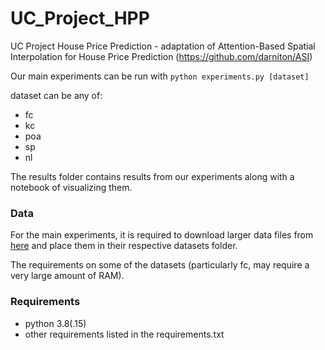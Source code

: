 # UC_Project_HPP

UC Project House Price Prediction - adaptation of Attention-Based Spatial Interpolation for House Price Prediction (https://github.com/darniton/ASI)

Our main experiments can be run with `python experiments.py [dataset]`

dataset can be any of:

-   fc
-   kc
-   poa
-   sp
-   nl

The results folder contains results from our experiments along with a notebook of visualizing them.

### Data

For the main experiments, it is required to download larger data files from [here](https://leidenuniv1-my.sharepoint.com/:f:/g/personal/s1861581_vuw_leidenuniv_nl/EhQCxNUxMT1IkC6_yECd0k8BcwKgQ5O29v6zQCG3zxiIHA) and place them in their respective datasets folder.

The requirements on some of the datasets (particularly fc, may require a very large amount of RAM).

### Requirements

-   python 3.8(.15)
-   other requirements listed in the requirements.txt
